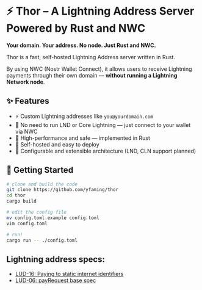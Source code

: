 # ⚡ Thor – A Lightning Address Server Powered by Rust and NWC

**Your domain. Your address. No node. Just Rust and NWC.**

Thor is a fast, self-hosted Lightning Address server written in Rust.

By using NWC (Nostr Wallet Connect), it allows users to receive Lightning payments through their own domain — **without running a Lightning Network node**.


## ✨ Features

- ⚡ Custom Lightning addresses like `you@yourdomain.com`
- 🧠 No need to run LND or Core Lightning — just connect to your wallet via NWC
- 🦀 High-performance and safe — implemented in Rust
- 🧩 Self-hosted and easy to deploy
- 🔧 Configurable and extensible architecture (LND, CLN support planned)


## 🚀 Getting Started

```bash
# clone and build the code
git clone https://github.com/yfaming/thor
cd thor
cargo build

# edit the config file
mv config.toml.example config.toml
vim config.toml

# run!
cargo run -- ./config.toml
```

## Lightning address specs:
- [LUD-16: Paying to static internet identifiers](https://github.com/lnurl/luds/blob/luds/16.md)
- [LUD-06: payRequest base spec](https://github.com/lnurl/luds/blob/luds/06.md)
